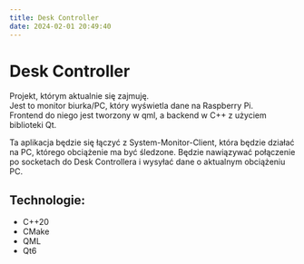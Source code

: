 ```yaml
---
title: Desk Controller
date: 2024-02-01 20:49:40
---
```


# Desk Controller

Projekt, którym aktualnie się zajmuję.  
Jest to monitor biurka/PC, który wyświetla dane na Raspberry Pi.  
Frontend do niego jest tworzony w qml, a backend w C++ z użyciem biblioteki Qt.

Ta aplikacja będzie się łączyć z System-Monitor-Client, która będzie działać na PC, którego obciążenie ma być śledzone. Będzie nawiązywać połączenie po socketach do Desk Controllera i wysyłać dane o aktualnym obciążeniu PC.

## Technologie:

- C++20
- CMake
- QML
- Qt6
